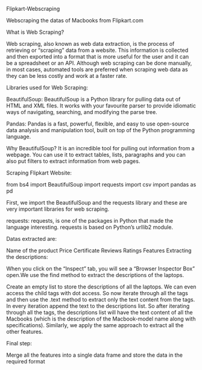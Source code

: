 Flipkart-Webscraping

Webscraping the datas of Macbooks from Flipkart.com

What is Web Scraping?

Web scraping, also known as web data extraction, is the process of retrieving or “scraping” data from a website. This information is collected and then exported into a format that is more useful for the user and it can be a spreadsheet or an API. Although web scraping can be done manually, in most cases, automated tools are preferred when scraping web data as they can be less costly and work at a faster rate.

Libraries used for Web Scraping:

BeautifulSoup: BeautifulSoup is a Python library for pulling data out of HTML and XML files. It works with your favourite parser to provide idiomatic ways of navigating, searching, and modifying the parse tree.

Pandas: Pandas is a fast, powerful, flexible, and easy to use open-source data analysis and manipulation tool, built on top of the Python programming language.

Why BeautifulSoup? It is an incredible tool for pulling out information from a webpage. You can use it to extract tables, lists, paragraphs and you can also put filters to extract information from web pages.

Scraping Flipkart Website:

from bs4 import BeautifulSoup import requests import csv import pandas as pd

First, we import the BeautifulSoup and the requests library and these are very important libraries for web scraping.

requests: requests, is one of the packages in Python that made the language interesting. requests is based on Python’s urllib2 module.

Datas extracted are:

Name of the product
Price
Certificate
Reviews
Ratings
Features
Extracting the descriptions:

When you click on the “Inspect” tab, you will see a “Browser Inspector Box” open.We use the find method to extract the descriptions of the laptops.

Create an empty list to store the descriptions of all the laptops. We can even access the child tags with dot access. So now iterate through all the tags and then use the .text method to extract only the text content from the tags. In every iteration append the text to the descriptions list. So after iterating through all the tags, the descriptions list will have the text content of all the Macbooks (which is the description of the Macbook-model name along with specifications). Similarly, we apply the same approach to extract all the other features.

Final step:

Merge all the features into a single data frame and store the data in the required format
